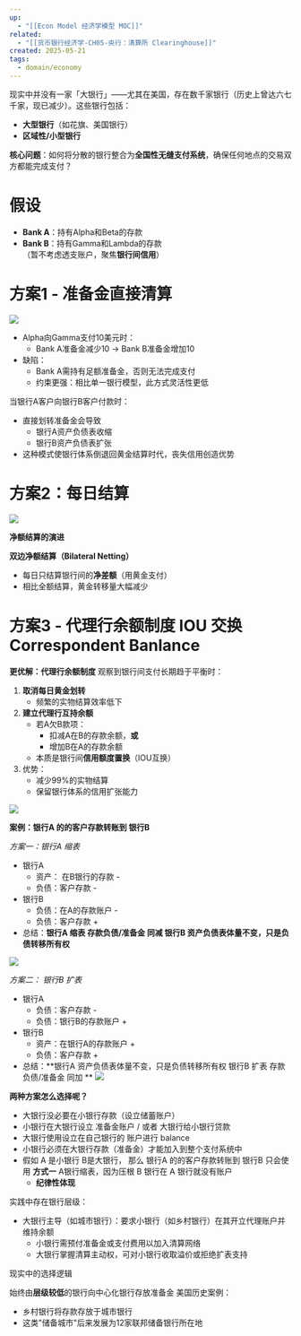 ```yaml
---
up:
  - "[[Econ Model 经济学模型 MOC]]"
related:
  - "[[货币银行经济学-CH05-央行：清算所 Clearinghouse]]"
created: 2025-05-21
tags:
  - domain/economy
---
```

现实中并没有一家「大银行」——尤其在美国，存在数千家银行（历史上曾达六七千家，现已减少）。这些银行包括：

- **大型银行**（如花旗、美国银行）
- **区域性/小型银行**

**核心问题**：如何将分散的银行整合为**全国性无缝支付系统**，确保任何地点的交易双方都能完成支付？

# 假设

- **Bank A**：持有Alpha和Beta的存款
- **Bank B**：持有Gamma和Lambda的存款  
    （暂不考虑透支账户，聚焦**银行间信用**）

# 方案1 - 准备金直接清算

![](https://s1.vika.cn/space/2024/08/22/9c707a2da49d412d8163dfab7d9771c1)

- Alpha向Gamma支付10美元时：
	- Bank A准备金减少10 → Bank B准备金增加10
- 缺陷：
	- Bank A需持有足额准备金，否则无法完成支付
	- 约束更强：相比单一银行模型，此方式灵活性更低

当银行A客户向银行B客户付款时：

- 直接划转准备金会导致
	- 银行A资产负债表收缩
	- 银行B资产负债表扩张
- 这种模式使银行体系倒退回黄金结算时代，丧失信用创造优势



# 方案2：每日结算

![](https://s1.vika.cn/space/2024/08/22/e37b18e8d3754df99c01f5051cf78478)

**净额结算的演进**

**双边净额结算（Bilateral Netting）**
- 每日只结算银行间的**净差额**（用黄金支付）
- 相比全额结算，黄金转移量大幅减少

# 方案3 - 代理行余额制度 IOU 交换 Correspondent Banlance


**更优解：代理行余额制度**
观察到银行间支付长期趋于平衡时：

1. **取消每日黄金划转**
    - 频繁的实物结算效率低下
2. **建立代理行互持余额**
    - 若A欠B款项：
        - 扣减A在B的存款余额，**或**
        - 增加B在A的存款余额
    - 本质是银行间**信用额度置换**（IOU互换）
3. 优势：
    - 减少99%的实物结算
    - 保留银行体系的信用扩张能力

![](https://s1.vika.cn/space/2024/08/22/4c38a87a37c74af9bf38e42c43d68d42)



**案例：银行A 的的客户存款转账到 银行B**

*方案一：银行A 缩表*
- 银行A
	- 资产： 在B银行的存款 -
	- 负债：客户存款 -
- 银行B
	- 负债：在A的存款账户 -
	- 负债：客户存款 +
- 总结：**银行A 缩表 存款负债/准备金 同减  银行B 资产负债表体量不变，只是负债转移所有权**

![](https://s1.vika.cn/space/2024/08/22/b591ddbbf30e4978b0735ffe8b3738f1)


*方案二： 银行B 扩表*
- 银行A
	- 负债：客户存款 -
	- 负债：银行B的存款账户 +
- 银行B
	- 资产：在银行A的存款账户 +
	- 负债：客户存款 +
-  总结：**银行A  资产负债表体量不变，只是负债转移所有权 银行B 扩表 存款负债/准备金 同加  **
![](https://s1.vika.cn/space/2024/08/22/d3a984947cf84dfea1a92a66499a7b2b)


**两种方案怎么选择呢？**

- 大银行没必要在小银行存款（设立储蓄账户）
- 小银行在大银行设立 准备金账户 / 或者 大银行给小银行贷款
- 大银行使用设立在自己银行的 账户进行 balance
- 小银行必须在大银行存款（准备金）才能加入到整个支付系统中
- 假如 A 是小银行 B是大银行， 那么 银行A 的的客户存款转账到 银行B 只会使用 **方式一** A银行缩表，因为压根 B 银行在 A 银行就没有账户
	- **纪律性体现**

实践中存在银行层级：

- 大银行主导（如城市银行）：要求小银行（如乡村银行）在其开立代理账户并维持余额
	- 小银行需预付准备金或支付费用以加入清算网络
	- 大银行掌握清算主动权，可对小银行收取溢价或拒绝扩表支持

现实中的选择逻辑

始终由**层级较低**的银行向中心化银行存放准备金
美国历史案例：
- 乡村银行将存款存放于城市银行
- 这类"储备城市"后来发展为12家联邦储备银行所在地